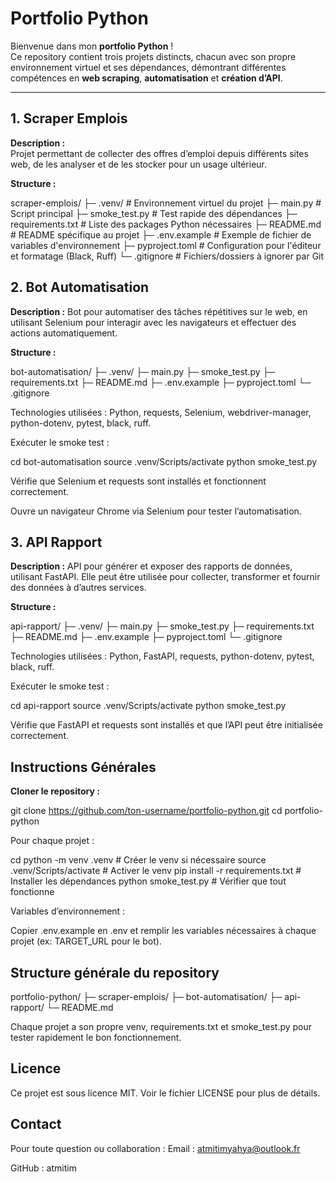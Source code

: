 # Portfolio Python

Bienvenue dans mon **portfolio Python** !  
Ce repository contient trois projets distincts, chacun avec son propre environnement virtuel et ses dépendances, démontrant différentes compétences en **web scraping**, **automatisation** et **création d’API**.

---

## 1. Scraper Emplois

**Description :**  
Projet permettant de collecter des offres d’emploi depuis différents sites web, de les analyser et de les stocker pour un usage ultérieur.

**Structure :**

scraper-emplois/
├─ .venv/ # Environnement virtuel du projet
├─ main.py # Script principal
├─ smoke_test.py # Test rapide des dépendances
├─ requirements.txt # Liste des packages Python nécessaires
├─ README.md # README spécifique au projet
├─ .env.example # Exemple de fichier de variables d'environnement
├─ pyproject.toml # Configuration pour l'éditeur et formatage (Black, Ruff)
└─ .gitignore # Fichiers/dossiers à ignorer par Git

## 2. Bot Automatisation

**Description :**
Bot pour automatiser des tâches répétitives sur le web, en utilisant Selenium pour interagir avec les navigateurs et effectuer des actions automatiquement.

**Structure :**

bot-automatisation/
├─ .venv/
├─ main.py
├─ smoke_test.py
├─ requirements.txt
├─ README.md
├─ .env.example
├─ pyproject.toml
└─ .gitignore


Technologies utilisées :
Python, requests, Selenium, webdriver-manager, python-dotenv, pytest, black, ruff.

Exécuter le smoke test :

cd bot-automatisation
source .venv/Scripts/activate
python smoke_test.py


Vérifie que Selenium et requests sont installés et fonctionnent correctement.

Ouvre un navigateur Chrome via Selenium pour tester l’automatisation.

## 3. API Rapport

**Description :**
API pour générer et exposer des rapports de données, utilisant FastAPI. Elle peut être utilisée pour collecter, transformer et fournir des données à d’autres services.

**Structure :**

api-rapport/
├─ .venv/
├─ main.py
├─ smoke_test.py
├─ requirements.txt
├─ README.md
├─ .env.example
├─ pyproject.toml
└─ .gitignore


Technologies utilisées :
Python, FastAPI, requests, python-dotenv, pytest, black, ruff.

Exécuter le smoke test :

cd api-rapport
source .venv/Scripts/activate
python smoke_test.py


Vérifie que FastAPI et requests sont installés et que l’API peut être initialisée correctement.

## Instructions Générales

**Cloner le repository :**

git clone https://github.com/ton-username/portfolio-python.git
cd portfolio-python


Pour chaque projet :

cd <nom-du-projet>
python -m venv .venv               # Créer le venv si nécessaire
source .venv/Scripts/activate      # Activer le venv
pip install -r requirements.txt    # Installer les dépendances
python smoke_test.py               # Vérifier que tout fonctionne


Variables d’environnement :

Copier .env.example en .env et remplir les variables nécessaires à chaque projet (ex: TARGET_URL pour le bot).

## Structure générale du repository
portfolio-python/
├─ scraper-emplois/
├─ bot-automatisation/
├─ api-rapport/
└─ README.md


Chaque projet a son propre venv, requirements.txt et smoke_test.py pour tester rapidement le bon fonctionnement.


## Licence

Ce projet est sous licence MIT.
Voir le fichier LICENSE pour plus de détails.

## Contact

Pour toute question ou collaboration :
Email : atmitimyahya@outlook.fr

GitHub : atmitim